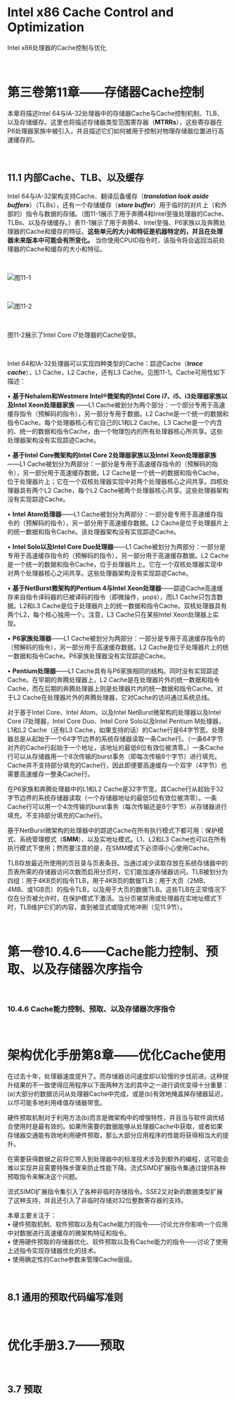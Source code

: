 # Intel x86 Cache Control and Optimization
Intel x86处理器的Cache控制与优化

<br />

# 第三卷第11章——存储器Cache控制

本章将描述Intel 64与IA-32处理器中的存储器Cache与Cache控制机制、TLB、以及存储缓存。这里也将描述存储器类型范围寄存器（**MTRRs**），这些寄存器在P6处理器家族中被引入，并且描述它们如何被用于控制对物理存储器位置进行高速缓存的。

<br />

## 11.1 内部Cache、TLB、以及缓存

Intel 64与IA-32架构支持Cache、翻译后备缓存（***translation look aside buffers***）（TLBs），还有一个存储缓存（***store buffer***）用于临时的对片上（和外部的）指令与数据的存储。（图11-1展示了用于奔腾4和Intel至强处理器的Cache、TLBs、以及存储缓存。）表11-1展示了用于奔腾4、Intel至强、P6家族以及奔腾处理器的Cache和缓存的特征。**这些单元的大小和特征是机器特定的，并且在处理器未来版本中可能会有所变化。** 当你使用CPUID指令时，该指令将会返回当前处理器的Cache和缓存的大小和特征。

<br />

![图11-1](https://github.com/zenny-chen/Intel-x86-Cache-Control-and-Optimization/blob/master/vol3_11-1.png)

<br />

![图11-2](https://github.com/zenny-chen/Intel-x86-Cache-Control-and-Optimization/blob/master/vol3_11-2.png)

<br />

图11-2展示了Intel Core i7处理器的Cache安排。

<br />

Intel 64和IA-32处理器可以实现四种类型的Cache：踪迹Cache（***trace cache***），L1 Cache，L2 Cache，还有L3 Cache。见图11-1。Cache可用性如下描述：

• **基于Nehalem和Westmere Intel®微架构的Intel Core i7、i5、i3处理器家族以及Intel Xeon处理器家族** ——L1 Cache被划分为两个部分：一个部分专用于高速缓存指令（预解码的指令），另一部分专用于数据。L2 Cache是一个统一的数据和指令Cache。每个处理器核心有它自己的L1和L2 Cache。L3 Cache是一个内含的、统一的数据和指令Cache，由一个物理包内的所有处理器核心所共享。这些处理器架构没有实现踪迹Cache。

• **基于Intel Core微架构的Intel Core 2处理器家族以及Intel Xeon处理器家族**——L1 Cache被划分为两部分：一部分是专用于高速缓存指令的（预解码的指令），另一部分用于高速缓存数据。L2 Cache是一个统一的数据和指令Cache，位于处理器片上；它在一个双核处理器实现中对两个处理器核心之间共享。四核处理器具有两个L2 Cache，每个L2 Cache被两个处理器核心共享。这些处理器架构没有实现踪迹Cache。

• **Intel Atom处理器**——L1 Cache被划分为两部分：一部分是专用于高速缓存指令的（预解码的指令），另一部分用于高速缓存数据。L2 Cache是位于处理器片上的统一数据和指令Cache。该处理器架构没有实现踪迹Cache。

• **Intel Solo以及Intel Core Duo处理器**——L1 Cache被划分为两部分：一部分是专用于高速缓存指令的（预解码的指令），另一部分用于高速缓存数据。L2 Cache是一个统一的数据和指令Cache，位于处理器片上。它在一个双核处理器实现中对两个处理器核心之间共享。这些处理器架构没有实现踪迹Cache。

• **基于NetBurst微架构的Pentium 4与Intel Xeon处理器**——踪迹Cache高速缓存来自指令译码器的已被译码的指令（即微操作，μops），而L1 Cache只包含数据。L2和L3 Cache是位于处理器片上的统一数据和指令Cache。双核处理器具有两个L2，每个核心独用一个。注意，L3 Cache只在某些Intel Xeon处理器上实现。

• **P6家族处理器**——L1 Cache被划分为两部分：一部分是专用于高速缓存指令的（预解码的指令），另一部分用于高速缓存数据。L2 Cache是位于处理器片上的统一数据和指令Cache。P6家族处理器没有实现踪迹Cache。

• **Pentium处理器**——L1 Cache具有与P6家族相同的结构。同时没有实现踪迹Cache。在早期的奔腾处理器上，L2 Cache是在处理器片外的统一数据和指令Cache，而在后期的奔腾处理器上则是处理器片内的统一数据和指令Cache。对于L2 Cache在处理器片外的奔腾处理器，它对Cache的访问通过系统总线。

对于基于Intel Core、Intel Atom、以及Intel NetBurst微架构的处理器以及Intel Core i7处理器，Intel Core Duo、Intel Core Solo以及Intel Pentium M处理器，L1和L2 Cache（还有L3 Cache，如果支持的话）的Cache行是64字节宽。处理器总是从起始于一个64字节边界的系统存储器读取一条Cache行。（一条64字节对齐的Cache行起始于一个地址，该地址的最低6位有效位被清零。）一条Cache行可以从存储器用一个8次传输的burst事务（即每次传输8个字节）进行填充。Cache并不支持部分填充的Cache行，因此即便要高速缓存一个双字（4字节）也需要高速缓存一整条Cache行。

在P6家族和奔腾处理器中的L1和L2 Cache是32字节宽，其Cache行从起始于32字节边界的系统存储器读取（一个存储器地址的最低5位有效位被清零）。一条Cache行可以用一个4次传输的burst事务（每次传输还是8个字节）从存储器进行填充。不支持部分填充的Cache行。

基于NetBurst微架构的处理器中的踪迹Cache在所有执行模式下都可用：保护模式、系统管理模式（**SMM**）、以及实地址模式。L1、L2和L3 Cache也可以在所有执行模式下使用；然而要注意的是，在SMM模式下必须得小心使用Cache。

TLB存放最近所使用的页目录与页表条目。当通过减少读取存放在系统存储器中的页表所需的存储器访问次数而启用分页时，它们能加速存储器访问。TLB被划分为四组：用于4KB页的指令TLB，用于4KB页的数据TLB；用于大页（2MB、4MB、或1GB页）的指令TLB，以及用于大页的数据TLB。这些TLB在正常情况下仅在分页被允许时，在保护模式下激活。当分页被禁用或处理器在实地址模式下时，TLB维护它们的内容，直到被显式或隐式地冲刷（见11.9节）。



<br />

# 第一卷10.4.6——Cache能力控制、预取、以及存储器次序指令

<br />

### 10.4.6 Cache能力控制、预取、以及存储器次序指令

<br />


# 架构优化手册第8章——优化Cache使用

在过去十年，处理器速度提升了。而存储器访问速度却以较慢的步伐前进。这种提升结果的不一致使得应用程序以下面两种方法的其中之一进行调优变得十分重要：(a)大部分的数据访问从处理器Cache中完成，或是(b)有效地掩盖掉存储器延迟，以尽可能多地利用峰值存储器带宽。

硬件预取机制对于利用方法(b)而言是微架构中的增强特性，并且当与软件调优结合使用时是最有效的。如果所需要的数据能够从处理器Cache中获取，或者如果存储器交通能有效地利用硬件预取，那么大部分应用程序的性能将获得相当大的提升。

在需要获得数据之前将它带入到处理器中的标准技术涉及到额外的编程，这可能会难以实现并且需要特殊步骤来防止性能下降。流式SIMD扩展指令集通过提供各种预取指令来解决这个问题。

流式SIMD扩展指令集引入了各种非临时存储指令。SSE2又对新的数据类型扩展了这种支持，并且还引入了非临时存储对32位整数寄存器的支持。

本章主要关注于：    
• 硬件预取机制、软件预取以及有Cache能力的指令——讨论允许你影响一个应用中对数据进行高速缓存的微架构特征和指令。    
• 使用硬件预取的存储器优化、软件预取以及有Cache能力的指令——讨论了使用上述指令实现存储器优化的技术。    
• 使用确定性的Cache参数来管理Cache层级。

<br />

## 8.1 通用的预取代码编写准则

<br />


# 优化手册3.7——预取

<br />

## 3.7 预取



